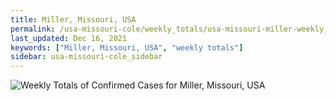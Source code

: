 ```yaml
---
title: Miller, Missouri, USA
permalink: /usa-missouri-cole/weekly_totals/usa-missouri-miller-weekly_totals.html
last_updated: Dec 16, 2021
keywords: ["Miller, Missouri, USA", "weekly totals"]
sidebar: usa-missouri-cole_sidebar
---
```


![Weekly Totals of Confirmed Cases for Miller, Missouri, USA](/covid_tracker/images/graphs/usa-missouri-miller-weekly_totals_graph.png)
